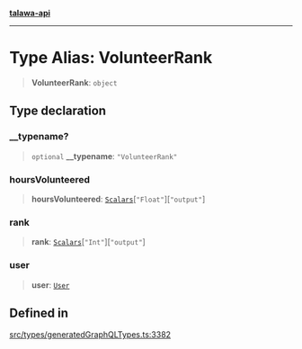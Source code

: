 [**talawa-api**](../../../README.md)

***

# Type Alias: VolunteerRank

> **VolunteerRank**: `object`

## Type declaration

### \_\_typename?

> `optional` **\_\_typename**: `"VolunteerRank"`

### hoursVolunteered

> **hoursVolunteered**: [`Scalars`](Scalars.md)\[`"Float"`\]\[`"output"`\]

### rank

> **rank**: [`Scalars`](Scalars.md)\[`"Int"`\]\[`"output"`\]

### user

> **user**: [`User`](User.md)

## Defined in

[src/types/generatedGraphQLTypes.ts:3382](https://github.com/Suyash878/talawa-api/blob/e4413cec641a837926071678fed3c7f67234e31e/src/types/generatedGraphQLTypes.ts#L3382)
